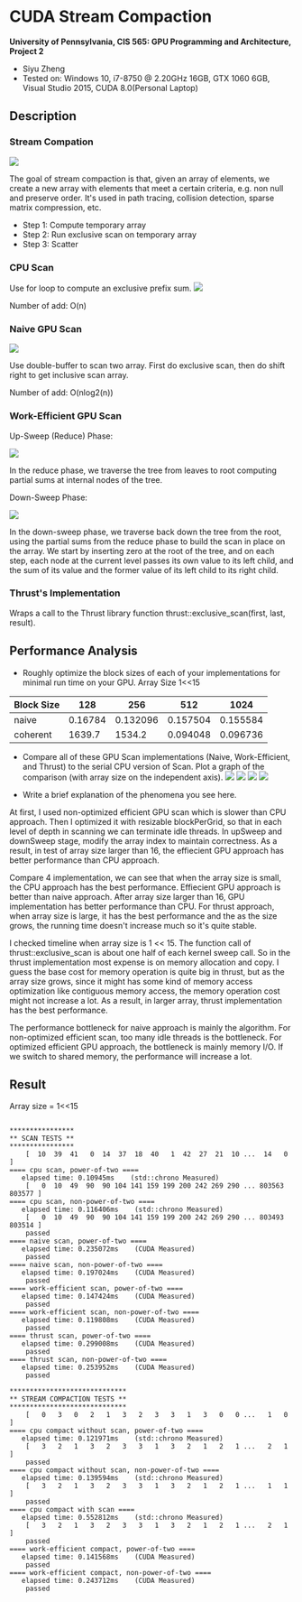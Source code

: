 CUDA Stream Compaction
======================

**University of Pennsylvania, CIS 565: GPU Programming and Architecture, Project 2**

* Siyu Zheng
* Tested on: Windows 10, i7-8750 @ 2.20GHz 16GB, GTX 1060 6GB, Visual Studio 2015, CUDA 8.0(Personal Laptop)

## Description

### Stream Compation
![](img/streamCompaction.png)

The goal of stream compaction is that, given an array of elements, we create a new array with elements that meet a certain criteria, e.g. non null and preserve order. It's used in path tracing, collision detection, sparse matrix compression, etc.

* Step 1:  Compute temporary array
* Step 2:  Run exclusive scan on temporary array
* Step 3:  Scatter

### CPU Scan
Use for loop to compute an exclusive prefix sum. 
![](img/cpu.png)

Number of add: O(n)

### Naive GPU Scan

![](img/naive.png)

Use double-buffer to scan two array. First do exclusive scan, then do shift right to get inclusive scan array.

Number of add: O(nlog2(n))

### Work-Efficient GPU Scan
Up-Sweep (Reduce) Phase:

![](img/upsweep.png)

 In the reduce phase, we traverse the tree from leaves to root computing partial sums at internal nodes of the tree.

Down-Sweep Phase:

![](img/downsweep.png)

In the down-sweep phase, we traverse back down the tree from the root, using the partial sums from the reduce phase to build the scan in place on the array. We start by inserting zero at the root of the tree, and on each step, each node at the current level passes its own value to its left child, and the sum of its value and the former value of its left child to its right child.

### Thrust's Implementation

Wraps a call to the Thrust library function thrust::exclusive_scan(first, last, result).

## Performance Analysis

* Roughly optimize the block sizes of each of your implementations for minimal run time on your GPU.
Array Size 1<<15 


| Block Size    | 128           |  256     | 512     |1024    |
| ------------- |-------------|-------| -----|----- |
| naive         | 0.16784       | 0.132096 | 0.157504|0.155584 |
| coherent      | 1639.7        |   1534.2 | 0.094048| 0.096736 |


* Compare all of these GPU Scan implementations (Naive, Work-Efficient, and Thrust) to the serial CPU version of Scan. Plot a graph of the comparison (with array size on the independent axis).
![](img/pot1.png)
![](img/pot2.png)
![](img/npot1.png)
![](img/npot2.png)

* Write a brief explanation of the phenomena you see here.

At first, I used non-optimized efficient GPU scan which is slower than CPU approach. Then I optimized it with resizable blockPerGrid, so that in each level of depth in scanning we can terminate idle threads. In upSweep and downSweep stage, modify the array index to maintain correctness. As a result, in test of array size larger than 16, the effiecient GPU approach has better performance than CPU approach.

Compare 4 implementation, we can see that when the array size is small, the CPU approach has the best performance. Effiecient GPU approach is better than naive approach. After array size larger than 16, GPU implementation has better performance than CPU. For thrust approach, when array size is large, it has the best performance and the as the size grows, the running time doesn't increase much so it's quite stable.

I checked timeline when array size is 1 << 15. The function call of thrust::exclusive_scan is about one half of each kernel sweep call. So in the thrust implementation most expense is on memory allocation and copy. I guess the base cost for memory operation is quite big in thrust, but as the array size grows, since it might has some kind of memory access optimization like contiguous memory access, the memory operation cost might not increase a lot. As a result, in larger array, thrust implementation has the best performance.

The performance bottleneck for naive approach is mainly the algorithm. For non-optimized efficient scan, too many idle threads is the bottleneck. For optimized efficient GPU approach, the bottleneck is mainly memory I/O. If we switch to shared memory, the performance will increase a lot. 

## Result

Array size = 1<<15

```

****************
** SCAN TESTS **
****************
    [  10  39  41   0  14  37  18  40   1  42  27  21  10 ...  14   0 ]
==== cpu scan, power-of-two ====
   elapsed time: 0.10945ms    (std::chrono Measured)
    [   0  10  49  90  90 104 141 159 199 200 242 269 290 ... 803563 803577 ]
==== cpu scan, non-power-of-two ====
   elapsed time: 0.116406ms    (std::chrono Measured)
    [   0  10  49  90  90 104 141 159 199 200 242 269 290 ... 803493 803514 ]
    passed
==== naive scan, power-of-two ====
   elapsed time: 0.235072ms    (CUDA Measured)
    passed
==== naive scan, non-power-of-two ====
   elapsed time: 0.197024ms    (CUDA Measured)
    passed
==== work-efficient scan, power-of-two ====
   elapsed time: 0.147424ms    (CUDA Measured)
    passed
==== work-efficient scan, non-power-of-two ====
   elapsed time: 0.119808ms    (CUDA Measured)
    passed
==== thrust scan, power-of-two ====
   elapsed time: 0.299008ms    (CUDA Measured)
    passed
==== thrust scan, non-power-of-two ====
   elapsed time: 0.253952ms    (CUDA Measured)
    passed

*****************************
** STREAM COMPACTION TESTS **
*****************************
    [   0   3   0   2   1   3   2   3   3   1   3   0   0 ...   1   0 ]
==== cpu compact without scan, power-of-two ====
   elapsed time: 0.121971ms    (std::chrono Measured)
    [   3   2   1   3   2   3   3   1   3   2   1   2   1 ...   2   1 ]
    passed
==== cpu compact without scan, non-power-of-two ====
   elapsed time: 0.139594ms    (std::chrono Measured)
    [   3   2   1   3   2   3   3   1   3   2   1   2   1 ...   1   1 ]
    passed
==== cpu compact with scan ====
   elapsed time: 0.552812ms    (std::chrono Measured)
    [   3   2   1   3   2   3   3   1   3   2   1   2   1 ...   2   1 ]
    passed
==== work-efficient compact, power-of-two ====
   elapsed time: 0.141568ms    (CUDA Measured)
    passed
==== work-efficient compact, non-power-of-two ====
   elapsed time: 0.243712ms    (CUDA Measured)
    passed

```
